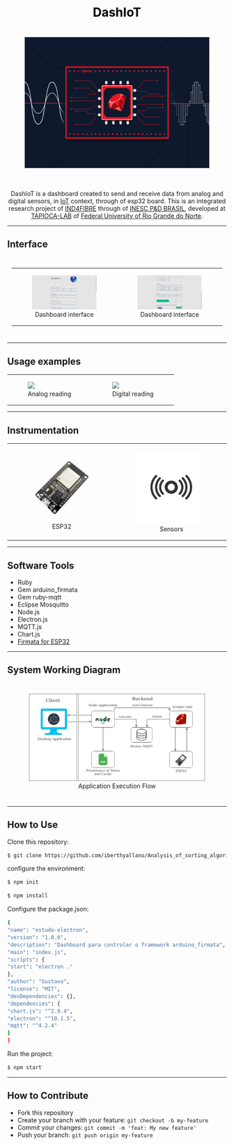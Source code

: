 <h1 align="center" style="color:black;margin-top:30px;">DashIoT</h1>
<div align="center" style="font-size:40px;">
    <figure>
        <img src="./__readme/logoSystem.png" height="300px" />
    </figure>
</div>

<p align="center">
    DashIoT is a dashboard created to send and receive data from analog and digital sensors, in <a href="https://en.wikipedia.org/wiki/Internet_of_things">IoT</a> context, through
    of esp32 board. This is an integrated research project of <a href="http://ind4fibre.inescbrasil.org.br/">IND4FIBRE</a> through of <a href="http://inescbrasil.org.br/">INESC P&D BRASIL</a>, developed at <a href="http://tapioca.eaj.ufrn.br/">TAPIOCA-LAB</a>
    of <a href="https://www.ufrn.br/">Federal University of Rio Grande do Norte</a>.
</p>

<hr />

<h2>Interface</h2>
<div align="center" style="padding:10px;">
    <table>
        <tr>
            <td>
                <figure>
                    <img src="./__readme/dashboard1.png" width="700px" />
                    <figcaption align="center">Dashboard interface</figcaption>
                </figure>
            </td>
            <td>
                <figure>
                    <img src="./__readme/dashboard2.png" width="700px" />
                    <figcaption align="center">Dashboard interface</figcaption>
                </figure>
            </td>
        </tr>
    </table>
</div>
<hr>

<h2>Usage examples</h2>

<div align="center">
    <table>
        <tr>
            <td>
                <figure>
                    <img src="./__readme/analogPlotting.gif" width="500px" />
                    <figcaption align="center">
                        Analog reading
                    </figcaption>
                </figure>
            </td>
            <td>
                <figure>
                    <img src="./__readme/digitalPlotting.gif" width="500px" />
                    <figcaption align="center">
                        Digital reading
                    </figcaption>
                </figure>
            </td>
        </tr>
    </table>
</div>

<hr />
<h2> Instrumentation </h2>
<div align="center">
    <table>
        <tr>
            <td>
                <figure>
                    <img src="./__readme/esp32.jpeg" width="220px"><br />
                    <figcaption align="center">
                        ESP32
                    </figcaption>
                </figure>
            </td>
            <td>
                <figure>
                    <img src="./__readme/sensors.jpeg" width="220px"><br />
                    <figcaption align="center">
                        Sensors
                    </figcaption>
                </figure>
            </td>
        </tr>
    </table>
</div>

<hr>

<h2>Software Tools</h2>

<ul>
    <li>Ruby</li>
    <li>Gem arduino_firmata</li>
    <li>Gem ruby-mqtt</li>
    <li>Eclipse Mosquitto</li>
    <li>Node.js</li>
    <li>Electron.js</li>
    <li>MQTT.js</li>
    <li>Chart.js</li>
    <li><a href="https://github.com/Gustavo053/Firmata-for-ESP32">Firmata for ESP32</a></li>
</ul>

<hr />

<h2>System Working Diagram</h2>

<div style="padding: 10px" align="center">
    <figure>
        <img src="./__readme/SystemWorkingDiagram.png" />
        <figcaption align="center">Application Execution Flow</figcaption>
    </figure>
</div>

<hr />

<h2>How to Use</h2>

<p>Clone this repository:</p>

```sh
$ git clone https://github.com/iberthyallano/Analysis_of_sorting_algorithms.git
```

<p>configure the environment:</p>

```sh
$ npm init
```

```sh
$ npm install
```

<p>Configure the package.json:</p>

```sh
{
"name": "estudo-electron",
"version": "1.0.0",
"description": "Dashboard para controlar o framework arduino_firmata",
"main": "index.js",
"scripts": {
"start": "electron ."
},
"author": "Gustavo",
"license": "MIT",
"devDependencies": {},
"dependencies": {
"chart.js": "^2.9.4",
"electron": "^10.1.5",
"mqtt": "^4.2.4"
}
}
```

<p>Run the project:</p>

```sh
$ npm start
```

<hr />

<h2>How to Contribute</h2>

- Fork this repository
- Create your branch with your feature: `git checkout -b my-feature`
- Commit your changes: `git commit -m 'feat: My new feature'`
- Push your branch: `git push origin my-feature`